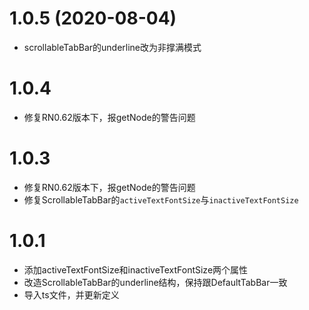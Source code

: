 # 1.0.5 (2020-08-04)

* scrollableTabBar的underline改为非撑满模式

# 1.0.4

* 修复RN0.62版本下，报getNode的警告问题

# 1.0.3

* 修复RN0.62版本下，报getNode的警告问题
* 修复ScrollableTabBar的`activeTextFontSize`与`inactiveTextFontSize`

# 1.0.1

* 添加activeTextFontSize和inactiveTextFontSize两个属性
* 改造ScrollableTabBar的underline结构，保持跟DefaultTabBar一致
* 导入ts文件，并更新定义
